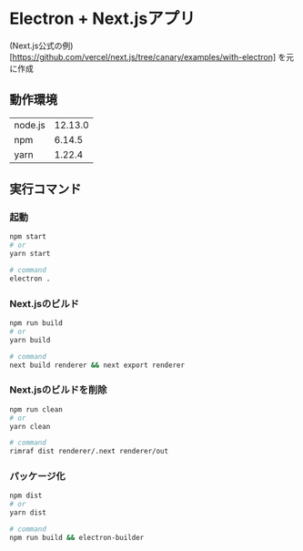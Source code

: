 # Electron + Next.jsアプリ

(Next.js公式の例)[https://github.com/vercel/next.js/tree/canary/examples/with-electron] を元に作成

## 動作環境

|||
|--|--|
|node.js|12.13.0|
|npm|6.14.5|
|yarn|1.22.4|

## 実行コマンド

### 起動

```bash
npm start
# or
yarn start

# command
electron .
```

### Next.jsのビルド

```bash
npm run build
# or
yarn build

# command
next build renderer && next export renderer
```

### Next.jsのビルドを削除

```bash
npm run clean
# or
yarn clean

# command
rimraf dist renderer/.next renderer/out
```

### パッケージ化

```bash
npm dist
# or
yarn dist

# command
npm run build && electron-builder
```
